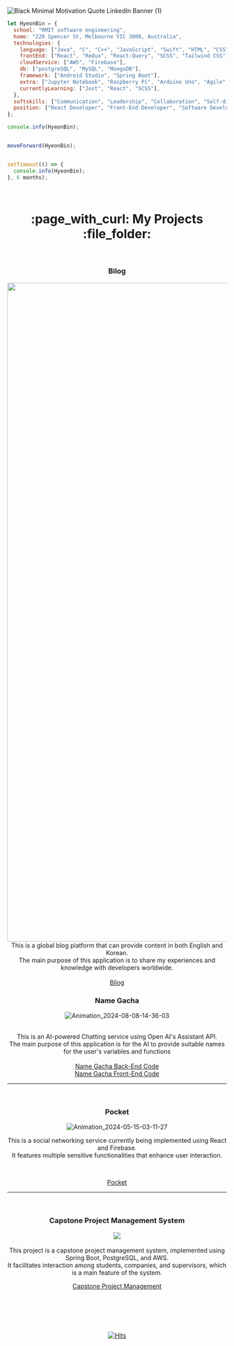 ![Black Minimal Motivation Quote LinkedIn Banner (1)](https://github.com/user-attachments/assets/5775fdde-adec-4b9f-bc49-be0a6b338e93)

```javascript
let HyeonBin = {
  school: "RMIT software engineering", 
  home: "220 Spencer St, Melbourne VIC 3000, Australia",
  technologies: { 
    language: ["Java", "C", "C++", "JavaScript", "Swift", "HTML", "CSS"],
    frontEnd: ["React", "Redux", "React-Query", "SCSS", "Tailwind CSS"],
    cloudService: ["AWS", "Firebase"],
    db: ["postgreSQL", "MySQL", "MongoDB"],
    framework: ["Android Studio", "Spring Boot"], 
    extra: ["Jupyter Notebook", "Raspberry Pi", "Arduino Uno", "Agile", "Waterfall"],
    currentlyLearning: ["Jest", "React", "SCSS"], 
  },
  softskills: ["Communication", "Leadership", "Collaboration", "Self-direction", "Implementation ability", "Responsibility"],
  position: ["React Developer", "Front-End Developer", "Software Developer"],
};

console.info(HyeonBin);


moveForward(HyeonBin);


setTimeout(() => {
  console.info(HyeonBin);
}, 6 months); 


```

<br />

<div align="center" style="max-width: 800px; margin: auto;"> 
<h1> :page_with_curl: My Projects :file_folder: </h1>
  
<br />

<h3> Bilog </h3>
<img width="1510" alt="bilog" src="https://github.com/user-attachments/assets/d7e5fb78-87f9-4307-86d9-5e0575bc70a2" />

<br />
This is a global blog platform that can provide content in both English and Korean.
<br />
The main purpose of this application is to share my experiences and knowledge with developers worldwide.
<br />
<br />
<a href="https://github.com/hyeonbinHur/bilog.git">Bilog</a>
<br />



<h3> Name Gacha </h3>

![Animation_2024-08-08-14-36-03](https://github.com/user-attachments/assets/0f57c698-70bf-4935-a346-71d33a896ea8)


<br />
This is an AI-powered Chatting service using Open AI's Assistant API.
<br />
The main purpose of this application is for the AI to provide suitable names for the user's variables and functions
<br />
<br />
<a href="https://github.com/hyeonbinHur/Name_Gacha_aws_lambda">Name Gacha Back-End Code</a>
<br />
<a href="https://github.com/hyeonbinHur/namegacha_frontend">Name Gacha Front-End Code</a>
<br />



---
<br />


<h3> Pocket </h3>

![Animation_2024-05-15-03-11-27](https://github.com/hyeonbinHur/hyeonbinHur/assets/160996936/d0e2c8e0-7162-4778-b93e-7a836c3a7677)
<br />

This is a social networking service currently being implemented using React and Firebase. 
<br />
It features multiple sensitive functionalities that enhance user interaction.

<br />

<a href="https://github.com/hyeonbinHur/DDock-DDock">Pocket</a>

---
<br />



<h3> Capstone Project Management System </h3>
<image src="https://github.com/hyeonbinHur/CapstoneProjectManagementSystem/assets/160996936/d9865402-9908-4dca-a282-4de23c425de3" />
<br />
<br />
This project is a capstone project management system, implemented using Spring Boot, PostgreSQL, and AWS. 
<br/>
It facilitates interaction among students, companies, and supervisors, which is a main feature of the system.
<p align="center"><a href="https://github.com/hyeonbinHur/CapstoneProjectManagementSystem">Capstone Project Management</a></p>
<br />
<br />
<br />
<br />


  
[![Hits](https://hits.seeyoufarm.com/api/count/incr/badge.svg?url=https%3A%2F%2Fgithub.com%2FhyeonbinHur&count_bg=%23CF6103&title_bg=%2353A018&icon=github.svg&icon_color=%23E7E7E7&title=&edge_flat=false)](https://hits.seeyoufarm.com)
  
</div>

          
          
          
          
